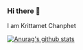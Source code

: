 ### Hi there 👋 

I am Krittamet Chanphet

[![Anurag's github stats](https://github-readme-stats.vercel.app/api?username=BossKritt)](https://github.com/anuraghazra/github-readme-stats)

